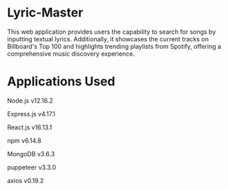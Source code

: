 # Lyric-Master
This web application provides users the capability to search for songs by inputting textual lyrics. Additionally, it showcases the current tracks on Billboard's Top 100 and highlights trending playlists from Spotify, offering a comprehensive music discovery experience.

# Applications Used
Node.js v12.16.2

Express.js v4.17.1

React.js v16.13.1

npm v6.14.8

MongoDB v3.6.3

puppeteer v3.3.0

axios v0.19.2
